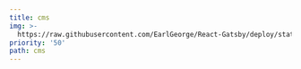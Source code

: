 ```yaml
---
title: cms
img: >-
  https://raw.githubusercontent.com/EarlGeorge/React-Gatsby/deploy/static/assets/1451846704872-4c2a8e1468fe.jpg
priority: '50'
path: cms
---
```


